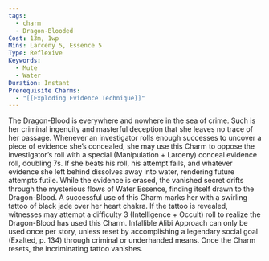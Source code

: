 ```yaml
---
tags:
  - charm
  - Dragon-Blooded
Cost: 13m, 1wp
Mins: Larceny 5, Essence 5
Type: Reflexive
Keywords:
  - Mute
  - Water
Duration: Instant
Prerequisite Charms:
  - "[[Exploding Evidence Technique]]"
---
```

The Dragon-Blood is everywhere and nowhere in the sea of crime. Such is her criminal ingenuity and masterful deception that she leaves no trace of her passage. Whenever an investigator rolls enough successes to uncover a piece of evidence she’s concealed, she may use this Charm to oppose the investigator’s roll with a special (Manipulation + Larceny) conceal evidence roll, doubling 7s. If she beats his roll, his attempt fails, and whatever evidence she left behind dissolves away into water, rendering future attempts futile. While the evidence is erased, the vanished secret drifts through the mysterious flows of Water Essence, finding itself drawn to the Dragon-Blood. A successful use of this Charm marks her with a swirling tattoo of black jade over her heart chakra. If the tattoo is revealed, witnesses may attempt a difficulty 3 (Intelligence + Occult) roll to realize the Dragon-Blood has used this Charm. Infallible Alibi Approach can only be used once per story, unless reset by accomplishing a legendary social goal (Exalted, p. 134) through criminal or underhanded means. Once the Charm resets, the incriminating tattoo vanishes. 